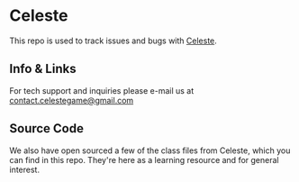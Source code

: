 # Celeste
This repo is used to track issues and bugs with [Celeste](http://www.celestegame.com/).

## Info & Links
For tech support and inquiries please e-mail us at [contact.celestegame@gmail.com](mailto:contact.celestegame@gmail.com)

## Source Code
We also have open sourced a few of the class files from Celeste, which you can find in this repo. They're here as a learning resource and for general interest.

